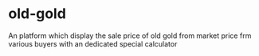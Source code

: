 # old-gold
An platform which display the sale price of old gold from market price frm various buyers with an dedicated special calculator
